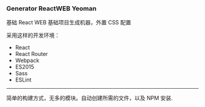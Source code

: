 ### Generator ReactWEB Yeoman

基础 React WEB 基础项目生成机器，外置 CSS 配置

采用这样的开发环境：

- React
- React Router
- Webpack
- ES2015
- Sass
- ESLint

---

简单的构建方式，无多的模块。自动创建所需的文件，以及 NPM 安装.
